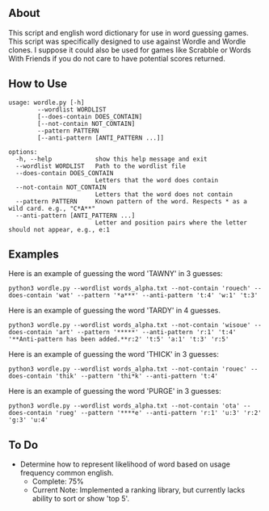 ## About
This script and english word dictionary for use in word guessing games. This script was specifically designed to use against Wordle and Wordle clones. I suppose it could also be used for games like Scrabble or Words With Friends if you do not care to have potential scores returned.

## How to Use
```
usage: wordle.py [-h]   
        --wordlist WORDLIST             
        [--does-contain DOES_CONTAIN]   
        [--not-contain NOT_CONTAIN]     
        --pattern PATTERN               
        [--anti-pattern [ANTI_PATTERN ...]]

options:
  -h, --help            show this help message and exit
  --wordlist WORDLIST   Path to the wordlist file
  --does-contain DOES_CONTAIN
                        Letters that the word does contain
  --not-contain NOT_CONTAIN
                        Letters that the word does not contain
  --pattern PATTERN     Known pattern of the word. Respects * as a wild card. e.g., "C*A**"
  --anti-pattern [ANTI_PATTERN ...]
                        Letter and position pairs where the letter should not appear, e.g., e:1
```

## Examples

Here is an example of guessing the word 'TAWNY' in 3 guesses:

`python3 wordle.py --wordlist words_alpha.txt --not-contain 'rouech' --does-contain 'wat' --pattern '*a***' --anti-pattern 't:4' 'w:1' 't:3'`

Here is an example of guessing the word 'TARDY' in 4 guesses.

`python3 wordle.py --wordlist words_alpha.txt --not-contain 'wisoue' --does-contain 'art' --pattern '*****' --anti-pattern 'r:1' 't:4' '**Anti-pattern has been added.**r:2' 't:5' 'a:1' 't:3' 'r:5'`

Here is an example of guessing the word 'THICK' in 3 guesses:

`python3 wordle.py --wordlist words_alpha.txt --not-contain 'rouec' --does-contain 'thik' --pattern 'thi*k' --anti-pattern 't:4'`

Here is an example of guessing the word 'PURGE' in 3 guesses:

`python3 wordle.py --wordlist words_alpha.txt --not-contain 'ota' --does-contain 'rueg' --pattern '****e' --anti-pattern 'r:1' 'u:3' 'r:2' 'g:3' 'u:4'`



## To Do
* Determine how to represent likelihood of word based on usage frequency common english.
   * Complete: 75%
   * Current Note: Implemented a ranking library, but currently lacks ability to sort or show 'top 5'.
